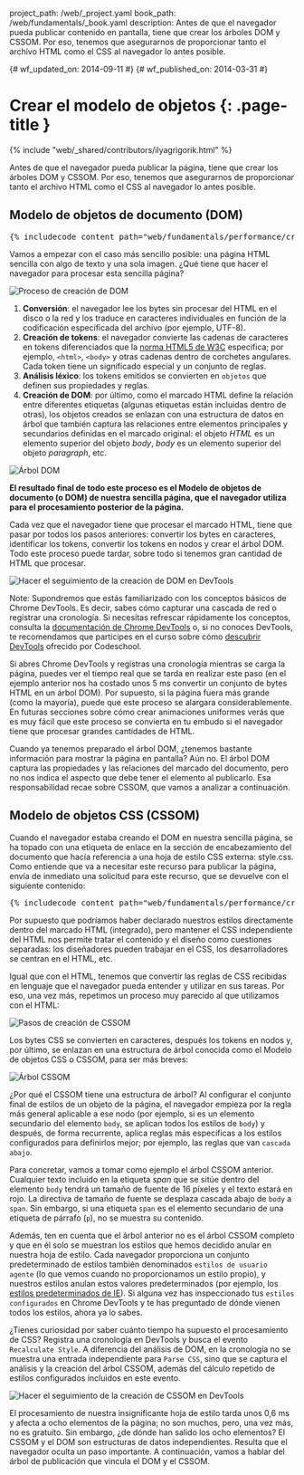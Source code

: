 project_path: /web/_project.yaml
book_path: /web/fundamentals/_book.yaml
description: Antes de que el navegador pueda publicar contenido en pantalla, tiene que crear los árboles DOM y CSSOM. Por eso, tenemos que asegurarnos de proporcionar tanto el archivo HTML como el CSS al navegador lo antes posible.

{# wf_updated_on: 2014-09-11 #}
{# wf_published_on: 2014-03-31 #}

# Crear el modelo de objetos {: .page-title }

{% include "web/_shared/contributors/ilyagrigorik.html" %}


Antes de que el navegador pueda publicar la página, tiene que crear los árboles DOM y CSSOM. Por eso, tenemos que asegurarnos de proporcionar tanto el archivo HTML como el CSS al navegador lo antes posible.





## Modelo de objetos de documento (DOM)


<pre class="prettyprint">
{% includecode content_path="web/fundamentals/performance/critical-rendering-path/_code/basic_dom.html" region_tag="full" %}
</pre>

Vamos a empezar con el caso más sencillo posible: una página HTML sencilla con algo de texto y una sola imagen. ¿Qué tiene que hacer el navegador para procesar esta sencilla página?

<img src="images/full-process.png" alt="Proceso de creación de DOM">

1. **Conversión**: el navegador lee los bytes sin procesar del HTML en el disco o la red y los traduce en caracteres individuales en función de la codificación especificada del archivo (por ejemplo, UTF-8).
1. **Creación de tokens**: el navegador convierte las cadenas de caracteres en tokens diferenciados que la [norma HTML5 de W3C](http://www.w3.org/TR/html5/) especifica; por ejemplo, `<html>`, `<body>` y otras cadenas dentro de corchetes angulares. Cada token tiene un significado especial y un conjunto de reglas.
1. **Análisis léxico**: los tokens emitidos se convierten en `objetos` que definen sus propiedades y reglas.
1. **Creación de DOM**: por último, como el marcado HTML define la relación entre diferentes etiquetas (algunas etiquetas están incluidas dentro de otras), los objetos creados se enlazan con una estructura de datos en árbol que también captura las relaciones entre elementos principales y secundarios definidas en el marcado original: el objeto _HTML_ es un elemento superior del objeto _body_, _body_ es un elemento superior del objeto _paragraph_, etc.

<img src="images/dom-tree.png" class="center" alt="Árbol DOM">

**El resultado final de todo este proceso es el Modelo de objetos de documento (o DOM) de nuestra sencilla página, que el navegador utiliza para el procesamiento posterior de la página.**

Cada vez que el navegador tiene que procesar el marcado HTML, tiene que pasar por todos los pasos anteriores: convertir los bytes en caracteres, identificar los tokens, convertir los tokens en nodos y crear el árbol DOM. Todo este proceso puede tardar, sobre todo si tenemos gran cantidad de HTML que procesar.

<img src="images/dom-timeline.png" class="center" alt="Hacer el seguimiento de la creación de DOM en DevTools">

Note: Supondremos que estás familiarizado con los conceptos básicos de Chrome DevTools. Es decir, sabes cómo capturar una cascada de red o registrar una cronología. Si necesitas refrescar rápidamente los conceptos, consulta la <a href='https://developer.chrome.com/devtools'>documentación de Chrome DevTools</a> o, si no conoces DevTools, te recomendamos que participes en el curso sobre cómo <a href='http://discover-devtools.codeschool.com/'>descubrir DevTools</a> ofrecido por Codeschool.

Si abres Chrome DevTools y registras una cronología mientras se carga la página, puedes ver el tiempo real que se tarda en realizar este paso (en el ejemplo anterior nos ha costado unos 5 ms convertir un conjunto de bytes HTML en un árbol DOM). Por supuesto, si la página fuera más grande (como la mayoría), puede que este proceso se alargara considerablemente. En futuras secciones sobre cómo crear animaciones uniformes verás que es muy fácil que este proceso se convierta en tu embudo si el navegador tiene que procesar grandes cantidades de HTML.

Cuando ya tenemos preparado el árbol DOM, ¿tenemos bastante información para mostrar la página en pantalla? Aún no. El árbol DOM captura las propiedades y las relaciones del marcado del documento, pero no nos indica el aspecto que debe tener el elemento al publicarlo. Esa responsabilidad recae sobre CSSOM, que vamos a analizar a continuación.

## Modelo de objetos CSS (CSSOM)

Cuando el navegador estaba creando el DOM en nuestra sencilla página, se ha topado con una etiqueta de enlace en la sección de encabezamiento del documento que hacía referencia a una hoja de estilo CSS externa: style.css. Como entiende que va a necesitar este recurso para publicar la página, envía de inmediato una solicitud para este recurso, que se devuelve con el siguiente contenido:

<pre class="prettyprint">
{% includecode content_path="web/fundamentals/performance/critical-rendering-path/_code/style.css" region_tag="full"   adjust_indentation="auto" %}
</pre>

Por supuesto que podríamos haber declarado nuestros estilos directamente dentro del marcado HTML (integrado), pero mantener el CSS independiente del HTML nos permite tratar el contenido y el diseño como cuestiones separadas: los diseñadores pueden trabajar en el CSS, los desarrolladores se centran en el HTML, etc.

Igual que con el HTML, tenemos que convertir las reglas de CSS recibidas en lenguaje que el navegador pueda entender y utilizar en sus tareas. Por eso, una vez más, repetimos un proceso muy parecido al que utilizamos con el HTML:

<img src="images/cssom-construction.png" class="center" alt="Pasos de creación de CSSOM">

Los bytes CSS se convierten en caracteres, después los tokens en nodos y, por último, se enlazan en una estructura de árbol conocida como el Modelo de objetos CSS o CSSOM, para ser más breves:

<img src="images/cssom-tree.png" class="center" alt="Árbol CSSOM">

¿Por qué el CSSOM tiene una estructura de árbol? Al configurar el conjunto final de estilos de un objeto de la página, el navegador empieza por la regla más general aplicable a ese nodo (por ejemplo, si es un elemento secundario del elemento `body`, se aplican todos los estilos de `body`) y después, de forma recurrente, aplica reglas más específicas a los estilos configurados para definirlos mejor; por ejemplo, las reglas que van `cascada abajo`.

Para concretar, vamos a tomar como ejemplo el árbol CSSOM anterior. Cualquier texto incluido en la etiqueta _span_ que se sitúe dentro del elemento `body` tendrá un tamaño de fuente de 16 píxeles y el texto estará en rojo. La directiva de tamaño de fuente se desplaza cascada abajo de `body` a `span`. Sin embargo, si una etiqueta `span` es el elemento secundario de una etiqueta de párrafo (`p`), no se muestra su contenido.

Además, ten en cuenta que el árbol anterior no es el árbol CSSOM completo y que en él solo se muestran los estilos que hemos decidido anular en nuestra hoja de estilo. Cada navegador proporciona un conjunto predeterminado de estilos también denominados `estilos de usuario agente` (lo que vemos cuando no proporcionamos un estilo propio), y nuestros estilos anulan estos valores predeterminados (por ejemplo, los [estilos predeterminados de IE](http://www.iecss.com/)). Si alguna vez has inspeccionado tus `estilos configurados` en Chrome DevTools y te has preguntado de dónde vienen todos los estilos, ahora ya lo sabes.

¿Tienes curiosidad por saber cuánto tiempo ha supuesto el procesamiento de CSS? Registra una cronología en DevTools y busca el evento `Recalculate Style`. A diferencia del análisis de DOM, en la cronología no se muestra una entrada independiente para `Parse CSS`, sino que se captura el análisis y la creación del árbol CSSOM, además del cálculo repetido de estilos configurados incluidos en este evento.

<img src="images/cssom-timeline.png" class="center" alt="Hacer el seguimiento de la creación de CSSOM en DevTools">

El procesamiento de nuestra insignificante hoja de estilo tarda unos 0,6 ms y afecta a ocho elementos de la página; no son muchos, pero, una vez más, no es gratuito. Sin embargo, ¿de dónde han salido los ocho elementos? El CSSOM y el DOM son estructuras de datos independientes. Resulta que el navegador oculta un paso importante. A continuación, vamos a hablar del árbol de publicación que vincula el DOM y el CSSOM.



